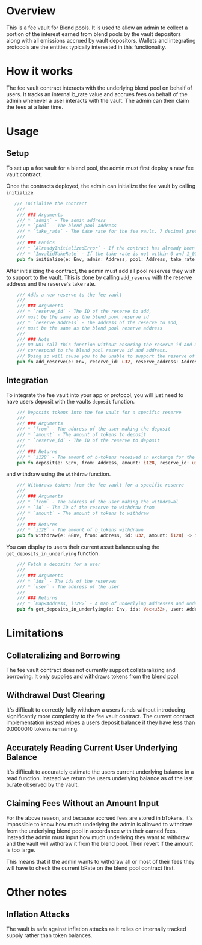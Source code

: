 # Overview

This is a fee vault for Blend pools. It is used to allow an admin to collect a portion of the interest earned from blend pools by the vault depositors along with all emissions accrued by vault depositors. Wallets and integrating protocols are the entities typically interested in this functionality.

# How it works

The fee vault contract interacts with the underlying blend pool on behalf of users. It tracks an internal b_rate value and accrues fees on behalf of the admin whenever a user interacts with the vault. The admin can then claim the fees at a later time.

# Usage

## Setup

To set up a fee vault for a blend pool, the admin must first deploy a new fee vault contract.

Once the contracts deployed, the admin can initialize the fee vault by calling `initialize`.

```rust
   /// Initialize the contract
    ///
    /// ### Arguments
    /// * `admin` - The admin address
    /// * `pool` - The blend pool address
    /// * `take_rate` - The take rate for the fee vault, 7 decimal precision
    ///
    /// ### Panics
    /// * `AlreadyInitializedError` - If the contract has already been initialized
    /// * `InvalidTakeRate` - If the take rate is not within 0 and 1_000_0000
    pub fn initialize(e: Env, admin: Address, pool: Address, take_rate: i128)
```

After initializing the contract, the admin must add all pool reserves they wish to support to the vault. This is done by calling `add_reserve` with the reserve address and the reserve's take rate.

```rust
    /// Adds a new reserve to the fee vault
    ///
    /// ### Arguments
    /// * `reserve_id` - The ID of the reserve to add,
    /// must be the same as the blend pool reserve id
    /// * `reserve_address` - The address of the reserve to add,
    /// must be the same as the blend pool reserve address
    ///
    /// ### Note
    /// DO NOT call this function without ensuring the reserve id and address
    /// correspond to the blend pool reserve id and address.
    /// Doing so will cause you to be unable to support the reserve of that id in the future.
    pub fn add_reserve(e: Env, reserve_id: u32, reserve_address: Address)
```

## Integration

To integrate the fee vault into your app or protocol, you will just need to have users deposit with the vaults `deposit` function.

```rust
    /// Deposits tokens into the fee vault for a specific reserve
    ///
    /// ### Arguments
    /// * `from` - The address of the user making the deposit
    /// * `amount` - The amount of tokens to deposit
    /// * `reserve_id` - The ID of the reserve to deposit
    ///
    /// ### Returns
    /// * `i128` - The amount of b-tokens received in exchange for the deposited underlying tokens
    pub fn deposit(e: &Env, from: Address, amount: i128, reserve_id: u32) -> i128
```

and withdraw using the `withdraw` function.

```rust
    /// Withdraws tokens from the fee vault for a specific reserve
    ///
    /// ### Arguments
    /// * `from` - The address of the user making the withdrawal
    /// * `id` - The ID of the reserve to withdraw from
    /// * `amount` - The amount of tokens to withdraw
    ///
    /// ### Returns
    /// * `i128` - The amount of b_tokens withdrawn
    pub fn withdraw(e: &Env, from: Address, id: u32, amount: i128) -> i128
```

You can display to users their current asset balance using the `get_deposits_in_underlying` function.

```rust
    /// Fetch a deposits for a user
    ///
    /// ### Arguments
    /// * `ids` - The ids of the reserves
    /// * `user` - The address of the user
    ///
    /// ### Returns
    /// * `Map<Address, i128>` - A map of underlying addresses and underlying deposit amounts
    pub fn get_deposits_in_underlying(e: Env, ids: Vec<u32>, user: Address)
```

# Limitations

## Collateralizing and Borrowing

The fee vault contract does not currently support collateralizing and borrowing. It only supplies and withdraws tokens from the blend pool.

## Withdrawal Dust Clearing

It's difficult to correctly fully withdraw a users funds without introducing significantly more complexity to the fee vault contract. The current contract implementation instead wipes a users deposit balance if they have less than 0.0000010 tokens remaining.

## Accurately Reading Current User Underlying Balance

It's difficult to accurately estimate the users current underlying balance in a read function. Instead we return the users underlying balance as of the last b_rate observed by the vault.

## Claiming Fees Without an Amount Input

For the above reason, and because accrued fees are stored in bTokens, it's impossible to know how much underlying the admin is allowed to withdraw from the underlying blend pool in accordance with their earned fees. Instead the admin must input how much underlying they want to withdraw and the vault will withdraw it from the blend pool. Then revert if the amount is too large.

This means that if the admin wants to withdraw all or most of their fees they will have to check the current bRate on the blend pool contract first.

# Other notes

## Inflation Attacks

The vault is safe against inflation attacks as it relies on internally tracked supply rather than token balances.
